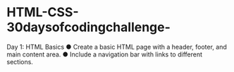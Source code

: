 # HTML-CSS-30daysofcodingchallenge-
Day 1: HTML Basics
● Create a basic HTML page with a header, footer, and main content area.
● Include a navigation bar with links to different sections.
